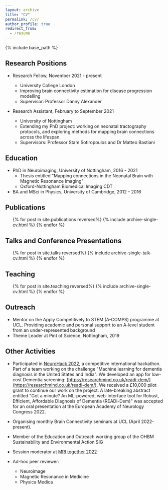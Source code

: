 ```yaml
---
layout: archive
title: "CV"
permalink: /cv/
author_profile: true
redirect_from:
  - /resume
---
```


{% include base_path %}

## Research Positions

* Research Fellow, November 2021 - present
  * University College London
  * Improving brain connectivity estimation for disease progression modelling
  * Supervisor: Professor Danny Alexander

* Research Assistant, February to September 2021
  * University of Nottingham
  * Extending my PhD project: working on neonatal tractography protocols, and exploring methods for mapping brain connections across the lifespan.
  * Supervisors: Professor Stam Sotiropoulos and Dr Matteo Bastiani

## Education

* PhD in Neuroimaging, University of Nottingham, 2016 - 2021
  * Thesis entitled "Mapping connections in the Neonatal Brain with Magnetic Resonance Imaging"
  * Oxford-Nottingham Biomedical Imaging CDT
* BA and MSci in Physics, University of Cambridge, 2012 - 2016
  

## Publications

  <ul>{% for post in site.publications reversed%}
    {% include archive-single-cv.html %}
  {% endfor %}</ul>
  
## Talks and Conference Presentations

  <ul>{% for post in site.talks reversed%}
    {% include archive-single-talk-cv.html %}
  {% endfor %}</ul>
  
## Teaching

  <ul>{% for post in site.teaching reversed%}
    {% include archive-single-cv.html %}
  {% endfor %}</ul>
  
## Outreach

* Mentor on the Apply Competitively to STEM (A-COMPS) programme at UCL. Providing academic and personal support to an A-level student from an under-represented background
* Theme Leader at Pint of Science, Nottingham, 2019

## Other Activities

* Participated in [NeuroHack 2022](https://demondementia.com/neurohack2022/), a competitive international hackathon. Part of a team working on the challenge "Machine learning for dementia diagnosis in the United States and India". We developed an app for low-cost Dementia screening: [https://researchmind.co.uk/readi-dem/](https://researchmind.co.uk/readi-dem/). We received a £10,000 pilot grant to continue our work on the project. A late-breaking abstract entitled "Got a minute? An ML-powered, web-interface tool for Robust, Efficient, Affordable DIagnosis of Dementia (READi-Dem)" was accepted for an oral presentation at the European Academy of Neurology Congress 2022. 

* Organising monthly Brain Connectivity seminars at UCL (April 2022-present).
* Member of the Education and Outreach working group of the OHBM Sustainability and Environmental Action SIG
* Session moderator at [MRI together 2022](https://mritogether.esmrmb.org)
* Ad-hoc peer reviewer:
  * Neuroimage
  * Magnetic Resonance in Medicine
  * Physica Medica

